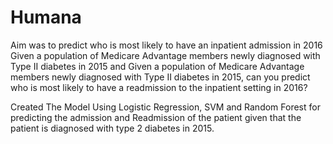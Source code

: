 # Humana

Aim was to predict who is most likely to have an inpatient admission in 2016 Given a population of Medicare Advantage members newly
diagnosed with Type II diabetes in 2015 and Given a population of Medicare Advantage members newly diagnosed with Type II diabetes in 2015, can you predict who is most likely to have a readmission to the inpatient setting in 2016?

Created The Model Using Logistic Regression, SVM and Random Forest for predicting the admission and Readmission of the patient given that the patient is diagnosed with type 2 diabetes in 2015.
